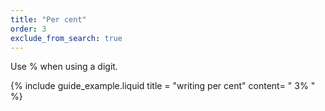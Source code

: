 ```yaml
---
title: "Per cent"
order: 3
exclude_from_search: true
---
```


Use % when using a digit.

{% include guide_example.liquid
  title = "writing per cent"
  content= "
3%
"
%}
